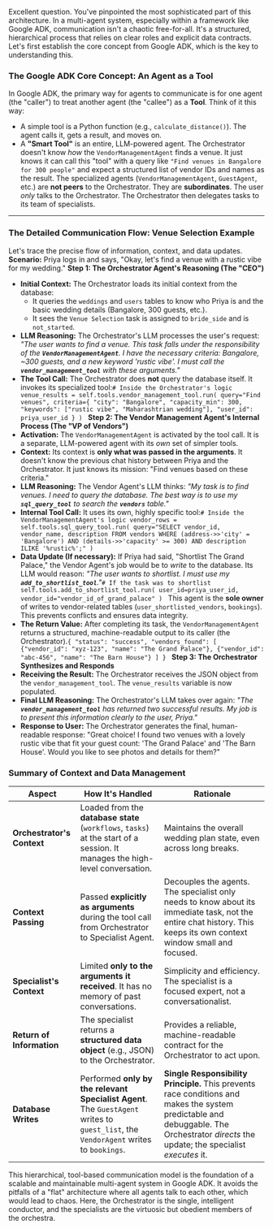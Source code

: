 Excellent question. You've pinpointed the most sophisticated part of this architecture. In a multi-agent system, especially within a framework like Google ADK, communication isn't a chaotic free-for-all. It's a structured, hierarchical process that relies on clear roles and explicit data contracts.
Let's first establish the core concept from Google ADK, which is the key to understanding this.
### The Google ADK Core Concept: An Agent as a Tool
In Google ADK, the primary way for agents to communicate is for one agent (the "caller") to treat another agent (the "callee") as a **Tool**.
Think of it this way:
*   A simple tool is a Python function (e.g., `calculate_distance()`). The agent calls it, gets a result, and moves on.
*   A **"Smart Tool"** is an entire, LLM-powered agent. The Orchestrator doesn't know _how_ the `VendorManagementAgent` finds a venue. It just knows it can call this "tool" with a query like `"Find venues in Bangalore for 300 people"` and expect a structured list of vendor IDs and names as the result.
The specialized agents (`VendorManagementAgent`, `GuestAgent`, etc.) are **not peers** to the Orchestrator. They are **subordinates**. The user _only_ talks to the Orchestrator. The Orchestrator then delegates tasks to its team of specialists.
---
### The Detailed Communication Flow: Venue Selection Example
Let's trace the precise flow of information, context, and data updates.
**Scenario:** Priya logs in and says, "Okay, let's find a venue with a rustic vibe for my wedding."
**Step 1: The Orchestrator Agent's Reasoning (The "CEO")**
*   **Initial Context:** The Orchestrator loads its initial context from the database:
	*   It queries the `weddings` and `users` tables to know who Priya is and the basic wedding details (Bangalore, 300 guests, etc.).
	*   It sees the `Venue Selection` task is assigned to `bride_side` and is `not_started`.
*   **LLM Reasoning:** The Orchestrator's LLM processes the user's request: _"The user wants to find a venue. This task falls under the responsibility of the __`VendorManagementAgent`__. I have the necessary criteria: Bangalore, ~300 guests, and a new keyword 'rustic vibe'. I must call the __`vendor_management_tool`__ with these arguments."_
*   **The Tool Call:** The Orchestrator does **not** query the database itself. It invokes its specialized tool:`# Inside the Orchestrator's logic
venue_results = self.tools.vendor_management_tool.run(
    query="Find venues",
    criteria={
        "city": "Bangalore",
        "capacity_min": 300,
        "keywords": ["rustic vibe", "Maharashtrian wedding"],
        "user_id": priya_user_id
    }
)
`
**Step 2: The Vendor Management Agent's Internal Process (The "VP of Vendors")**
*   **Activation:** The `VendorManagementAgent` is activated by the tool call. It is a separate, LLM-powered agent with its _own_ set of simpler tools.
*   **Context:** Its context is **only what was passed in the arguments**. It doesn't know the previous chat history between Priya and the Orchestrator. It just knows its mission: "Find venues based on these criteria."
*   **LLM Reasoning:** The Vendor Agent's LLM thinks: _"My task is to find venues. I need to query the database. The best way is to use my __`sql_query_tool`__ to search the __`vendors`__ table."_
*   **Internal Tool Call:** It uses its own, highly specific tool:`# Inside the VendorManagementAgent's logic
vendor_rows = self.tools.sql_query_tool.run(
    query="SELECT vendor_id, vendor_name, description FROM vendors WHERE (address->>'city' = 'Bangalore') AND (details->>'capacity' >= 300) AND description ILIKE '%rustic%';"
)
`
*   **Data Update (If necessary):** If Priya had said, "Shortlist The Grand Palace," the Vendor Agent's job would be to _write_ to the database. Its LLM would reason: _"The user wants to shortlist. I must use my __`add_to_shortlist_tool`__."_`# If the task was to shortlist
self.tools.add_to_shortlist_tool.run(
    user_id=priya_user_id,
    vendor_id="vendor_id_of_grand_palace"
)
`
This agent is the **sole owner** of writes to vendor-related tables (`user_shortlisted_vendors`, `bookings`). This prevents conflicts and ensures data integrity.
*   **The Return Value:** After completing its task, the `VendorManagementAgent` returns a structured, machine-readable output to its caller (the Orchestrator).`{
  "status": "success",
  "vendors_found": [
    {"vendor_id": "xyz-123", "name": "The Grand Palace"},
    {"vendor_id": "abc-456", "name": "The Barn House"}
  ]
}
`
**Step 3: The Orchestrator Synthesizes and Responds**
*   **Receiving the Result:** The Orchestrator receives the JSON object from the `vendor_management_tool`. The `venue_results` variable is now populated.
*   **Final LLM Reasoning:** The Orchestrator's LLM takes over again: _"The __`vendor_management_tool`__ has returned two successful results. My job is to present this information clearly to the user, Priya."_
*   **Response to User:** The Orchestrator generates the final, human-readable response: "Great choice! I found two venues with a lovely rustic vibe that fit your guest count: 'The Grand Palace' and 'The Barn House'. Would you like to see photos and details for them?"
### Summary of Context and Data Management
|Aspect|How It's Handled|Rationale|
|---|---|---|
|**Orchestrator's Context**|Loaded from the **database state** (`workflows`, `tasks`) at the start of a session. It manages the high-level conversation.|Maintains the overall wedding plan state, even across long breaks.|
|**Context Passing**|Passed **explicitly as arguments** during the tool call from Orchestrator to Specialist Agent.|Decouples the agents. The specialist only needs to know about its immediate task, not the entire chat history. This keeps its own context window small and focused.|
|**Specialist's Context**|Limited **only to the arguments it received**. It has no memory of past conversations.|Simplicity and efficiency. The specialist is a focused expert, not a conversationalist.|
|**Return of Information**|The specialist returns a **structured data object** (e.g., JSON) to the Orchestrator.|Provides a reliable, machine-readable contract for the Orchestrator to act upon.|
|**Database Writes**|Performed **only by the relevant Specialist Agent**. The `GuestAgent` writes to `guest_list`, the `VendorAgent` writes to `bookings`.|**Single Responsibility Principle.** This prevents race conditions and makes the system predictable and debuggable. The Orchestrator _directs_ the update; the specialist _executes_ it.|
This hierarchical, tool-based communication model is the foundation of a scalable and maintainable multi-agent system in Google ADK. It avoids the pitfalls of a "flat" architecture where all agents talk to each other, which would lead to chaos. Here, the Orchestrator is the single, intelligent conductor, and the specialists are the virtuosic but obedient members of the orchestra.

